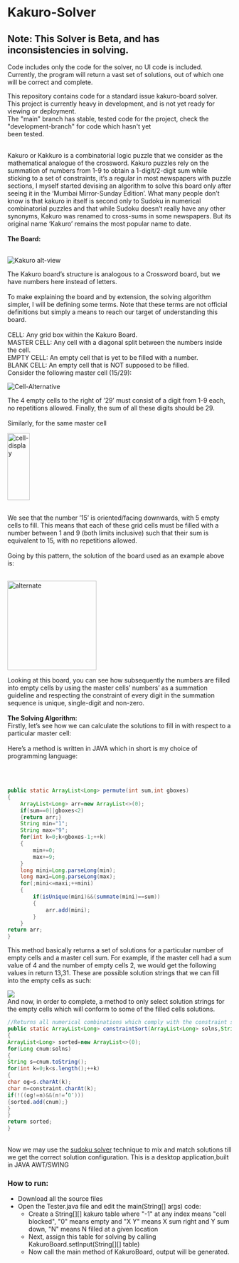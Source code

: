 # Kakuro-Solver

## Note: This Solver is Beta, and has inconsistencies in solving.

Code includes only the code for the solver, no UI code is included.
Currently, the program will return a vast set of solutions, out of which one will be correct and complete.
  
This repository contains code for a standard issue kakuro-board solver.<br>
This project is currently heavy in development, and is not yet ready for viewing or deployment.<br>
The "main" branch has stable, tested code for the project, check the "development-branch" for code which hasn't yet<br>
been tested.<br>
<br>
<p>Kakuro or Kakkuro is a combinatorial logic puzzle that we consider as the mathematical analogue of the crossword. Kakuro puzzles rely on the summation of numbers from 1-9 to obtain a 1-digit/2-digit sum while sticking to a set of constraints, it’s a regular in most newspapers with puzzle sections, I myself started devising an algorithm to solve this board only after seeing it in the ‘Mumbai Mirror-Sunday Edition’. What many people don’t know is that kakuro in itself is second only to Sudoku in numerical combinatorial puzzles and that while Sudoku doesn’t really have any other synonyms, Kakuro was renamed to cross-sums in some newspapers. But its original name ‘Kakuro’ remains the most popular name to date.<br><br><strong>The Board:</strong></p>
<br>
<image src="https://user-images.githubusercontent.com/68727041/170875536-7dda73b2-ec64-473c-88c3-902a38b67123.png" alt="Kakuro alt-view">
<br>
<p>The Kakuro board’s structure is analogous to a Crossword board, but we have numbers here instead of letters.<br><br>To make explaining the board and by extension, the solving algorithm simpler, I will be defining some terms. Note that these terms are not official definitions but simply a means to reach our target of understanding this board.<br><br>CELL: Any grid box within the Kakuro Board.<br>MASTER CELL: Any cell with a diagonal split between the numbers inside the cell.<br>EMPTY CELL: An empty cell that is yet to be filled with a number.<br>BLANK CELL: An empty cell that is NOT supposed to be filled.<br>Consider the following master cell (15/29):</p>
<image src="https://user-images.githubusercontent.com/68727041/170877739-62999f5d-c381-4cd7-b68c-987f416c0248.png" alt="Cell-Alternative">
<br>
<p>The 4 empty cells to the right of ’29’ must consist of a digit from 1-9 each, no repetitions allowed. Finally, the sum of all these digits should be 29.<br><br>Similarly, for the same master cell</p>
<image src="https://user-images.githubusercontent.com/68727041/170877870-d2f75fc8-527f-4f21-bf22-26f6c5dbb995.png" alt="cell-display" width="50" height="150"><br>
 <br>
 <p>We see that the number ’15’ is oriented/facing downwards, with 5 empty cells to fill. This means that each of these grid cells must be filled with a number between 1 and 9 (both limits inclusive) such that their sum is equivalent to 15, with no repetitions allowed.<br><br>Going by this pattern, the solution of the board used as an example above is:</p>
 <br>
 <image src="https://user-images.githubusercontent.com/68727041/170890385-0eb7e3a5-50bc-4016-b7ee-0fcde91cba35.png" alt="alternate" width="200" height="200">
 <br>
 <p>Looking at this board, you can see how subsequently the numbers are filled into empty cells by using the master cells’ numbers’ as a summation guideline and  
respecting the constraint of every digit in the summation sequence is unique, single-digit and non-zero.<br><br><strong>The Solving Algorithm:<br></strong>Firstly, let’s see how we can calculate the solutions to fill in with respect to a particular master cell:<br><br>Here’s a method is written in JAVA which in short is my choice of programming language:

<br><br>

```java
public static ArrayList<Long> permute(int sum,int gboxes)
{
	ArrayList<Long> arr=new ArrayList<>(0);
	if(sum==0||gboxes<2)
	{return arr;}
	String min="1";
	String max="9";
	for(int k=0;k<gboxes-1;++k)
	{
		min+=0;
		max+=9;
	}
	long mini=Long.parseLong(min);
	long maxi=Long.parseLong(max);
	for(;mini<=maxi;++mini)
	{
		if(isUnique(mini)&&(summate(mini)==sum))
		{
			arr.add(mini);
		}
	}
return arr;
}  
```
This method basically returns a set of solutions for a particular number of empty cells and a master cell sum. For example, if the master cell had a sum value of 4 and the number of empty cells 2, we would get the following values in return 13,31. These are possible solution strings that we can fill into the empty cells as such:</p>
 
 <image src="https://user-images.githubusercontent.com/68727041/170891754-7ee94d4b-0816-4f51-bd8f-1a384afa74d1.png">
  <br>
  And now, in order to complete, a method to only select solution strings for the empty cells which will conform to some of the filled cells solutions.<br>
  
  ```java
  //Returns all numerical combinations which comply with the constraint so provided
public static ArrayList<Long> constraintSort(ArrayList<Long> solns,String constraint)
{
ArrayList<Long> sorted=new ArrayList<>(0);
for(Long cnum:solns)
{
String s=cnum.toString();
for(int k=0;k<s.length();++k)
{
char og=s.charAt(k);
char n=constraint.charAt(k);
if(!((og!=n)&&(n!=’0′)))
{sorted.add(cnum);}
}
}
return sorted;
}
```
<br>
Now we may use the <a href="https://github.com/nikhil-RGB/sudoku/blob/main/README.md">sudoku solver</a> technique to mix and match solutions till we get the correct solution configuration.
This is a desktop application,built in JAVA AWT/SWING

### How to run:

- Download all the source files
- Open the Tester.java file and edit the main(String[] args) code:
  * Create a String[][] kakuro table where "-1" at any index means "cell blocked", "0" means empty and "X Y" means X sum right and Y sum down, "N" means N filled at a
    given location
  * Next, assign this table for solving by calling KakuroBoard.setInput(String[][] table)
  * Now call the main method of KakuroBoard, output will be generated.



